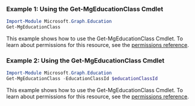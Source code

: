 ### Example 1: Using the Get-MgEducationClass Cmdlet
```powershell
Import-Module Microsoft.Graph.Education
Get-MgEducationClass
```
This example shows how to use the Get-MgEducationClass Cmdlet.
To learn about permissions for this resource, see the [permissions reference](/graph/permissions-reference).
### Example 2: Using the Get-MgEducationClass Cmdlet
```powershell
Import-Module Microsoft.Graph.Education
Get-MgEducationClass -EducationClassId $educationClassId
```
This example shows how to use the Get-MgEducationClass Cmdlet.
To learn about permissions for this resource, see the [permissions reference](/graph/permissions-reference).
